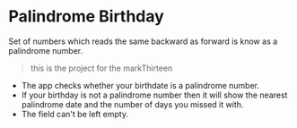 # Palindrome Birthday
Set of numbers which reads the same backward as forward is know as a palindrome number.
> this is the project for the markThirteen
- The app checks whether your birthdate is a palindrome number.
- If your birthday is not a palindrome number then it will show the nearest palindrome date and the number of days you missed it with.
- The field can't be left empty.
